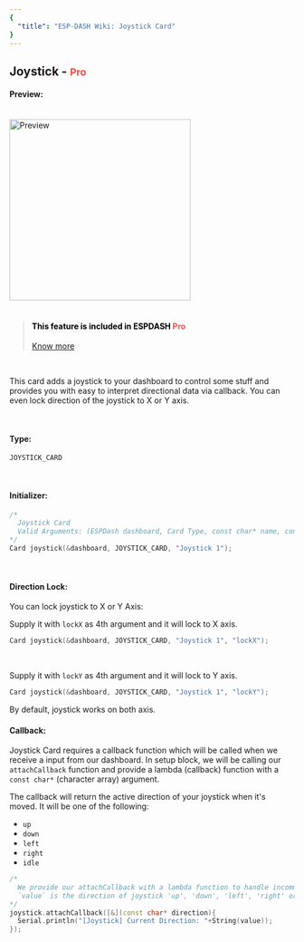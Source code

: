 ```yaml
---
{
  "title": "ESP-DASH Wiki: Joystick Card"
}
---
```

<h2>Joystick - <small><span style="color: rgb(245, 75, 66)">Pro</span></small></h2>


#### Preview:
<br>

<img src="~@assets/joystick.gif" width="320px" alt="Preview">

<br>
<br>

<blockquote style="color: #000">
<h4>This feature is included in ESPDASH <span style="color: rgb(245, 75, 66)">Pro</span></h4> <a href="https://espdash.pro" target="_blank">Know more</a>
</blockquote>

<br>

This card adds a joystick to your dashboard to control some stuff and provides you with easy to interpret directional data via callback. You can even lock direction of the joystick to X or Y axis.

<br>

#### Type:
`JOYSTICK_CARD`

<br>

#### Initializer:
```cpp
/* 
  Joystick Card
  Valid Arguments: (ESPDash dashboard, Card Type, const char* name, const char* directionLock (optional) )
*/
Card joystick(&dashboard, JOYSTICK_CARD, "Joystick 1");
```

<br>

#### Direction Lock:

You can lock joystick to X or Y Axis:

Supply it with `lockX` as 4th argument and it will lock to X axis.

```cpp
Card joystick(&dashboard, JOYSTICK_CARD, "Joystick 1", "lockX");
```
<br>

Supply it with `lockY` as 4th argument and it will lock to Y axis.
```cpp
Card joystick(&dashboard, JOYSTICK_CARD, "Joystick 1", "lockY");
```

By default, joystick works on both axis.




#### Callback:
Joystick Card requires a callback function which will be called when we receive a input from our dashboard. In setup block, we will be calling our `attachCallback` function and provide a lambda (callback) function with a `const char*` (character array) argument.

The callback will return the active direction of your joystick when it's moved. It will be one of the following:
- `up`
- `down`
- `left`
- `right`
- `idle`

```cpp
/*
  We provide our attachCallback with a lambda function to handle incomming data
  `value` is the direction of joystick 'up', 'down', 'left', 'right' or 'idle'
*/
joystick.attachCallback([&](const char* direction){
  Serial.println("[Joystick] Current Direction: "+String(value));
});
```
